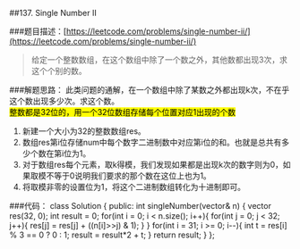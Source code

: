 ##137. Single Number II

###题目描述：[https://leetcode.com/problems/single-number-ii/](https://leetcode.com/problems/single-number-ii/)
> 给定一个整数数组，在这个数组中除了一个数之外，其他数都出现3次，求这个个别的数。

###解题思路：
此类问题的通解，在一个数组中除了某数之外都出现k次，不在乎这个数出现多少次。求这个数。  
<mark>整数都是32位的，用一个32位数组存储每个位置对应1出现的个数</mark>  
1. 新建一个大小为32的整数数组res。    
2. 数组res第i位存储num中每个数字二进制数中对应第i位的和。也就是总共有多少个数在第i位为1。    
3. 对于数组res每个元素，取k得模，我们发现如果都是出现k次的数字则为0，如果取模不等于0说明我们要求的那个数在这位上也为1。
4. 将取模非零的设置位为1，将这个二进制数组转化为十进制即可。

###代码：
	class Solution {
	public:
	    int singleNumber(vector<int>& n) {
	        vector<int> res(32, 0);
	        int result = 0;
	        for(int i = 0; i < n.size(); i++){
	            for(int j = 0; j < 32; j++){
	                res[j] = res[j] + ((n[i]>>j) & 1);
	            }
	        }
	        for(int i = 31; i >= 0; i--){
	            int t = res[i] % 3 == 0 ? 0 : 1;
	            result = result*2 + t;
	        }
	        return result;
	    }
	};